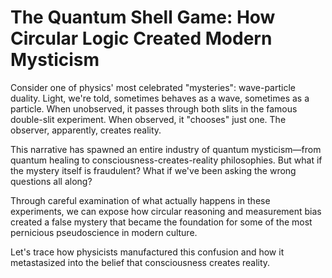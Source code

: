 # The Quantum Shell Game: How Circular Logic Created Modern Mysticism

Consider one of physics' most celebrated "mysteries": wave-particle duality. Light, we're told, sometimes behaves as a wave, sometimes as a particle. When unobserved, it passes through both slits in the famous double-slit experiment. When observed, it "chooses" just one. The observer, apparently, creates reality.

This narrative has spawned an entire industry of quantum mysticism—from quantum healing to consciousness-creates-reality philosophies. But what if the mystery itself is fraudulent? What if we've been asking the wrong questions all along?

Through careful examination of what actually happens in these experiments, we can expose how circular reasoning and measurement bias created a false mystery that became the foundation for some of the most pernicious pseudoscience in modern culture.

Let's trace how physicists manufactured this confusion and how it metastasized into the belief that consciousness creates reality.
